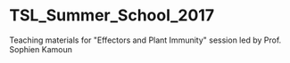 # TSL_Summer_School_2017
Teaching materials for "Effectors and Plant Immunity" session led by Prof. Sophien Kamoun
